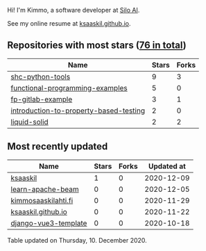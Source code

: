Hi! I'm Kimmo, a software developer at [Silo AI](https://silo.ai/).

See my online resume at [ksaaskil.github.io](https://ksaaskil.github.io).

<!-- repositories starts -->

## Repositories with most stars ([76 in total](https://github.com/ksaaskil?tab=repositories))
| Name        | Stars           | Forks  |
| ------------- |-------------| -----|
|[shc-python-tools](https://github.com/ksaaskil/shc-python-tools)|9|3
|[functional-programming-examples](https://github.com/ksaaskil/functional-programming-examples)|5|0
|[fp-gitlab-example](https://github.com/ksaaskil/fp-gitlab-example)|3|1
|[introduction-to-property-based-testing](https://github.com/ksaaskil/introduction-to-property-based-testing)|2|0
|[liquid-solid](https://github.com/ksaaskil/liquid-solid)|2|2

<!-- repositories ends -->
<!-- recent_repositories starts -->

## Most recently updated
| Name        | Stars           | Forks  | Updated at
| ------------- |-------------| -----|-----|
|[ksaaskil](https://github.com/ksaaskil/ksaaskil)|1|0|2020-12-09
|[learn-apache-beam](https://github.com/ksaaskil/learn-apache-beam)|0|0|2020-12-05
|[kimmosaaskilahti.fi](https://github.com/ksaaskil/kimmosaaskilahti.fi)|0|0|2020-11-29
|[ksaaskil.github.io](https://github.com/ksaaskil/ksaaskil.github.io)|0|0|2020-11-22
|[django-vue3-template](https://github.com/ksaaskil/django-vue3-template)|0|0|2020-10-18

<!-- recent_repositories ends -->
<!-- updated_at starts -->
Table updated on Thursday, 10. December 2020.
<!-- updated_at ends -->
